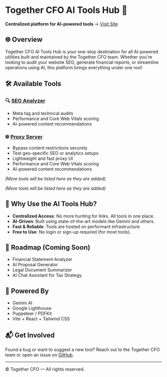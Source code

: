 # Together CFO AI Tools Hub 🤖

**Centralized platform for AI-powered tools** → [Visit Site](https://tools.togethercfo.com/)


## 🌐 Overview

Together CFO AI Tools Hub is your one-stop destination for all AI-powered utilities built and maintained by the Together CFO team. Whether you're looking to audit your website SEO, generate financial reports, or streamline operations using AI, this platform brings everything under one roof.

## 🛠️ Available Tools

### 🔍 [SEO Analyzer](https://tools.togethercfo.com/seo-analyzer)
- Meta tag and technical audits
- Performance and Core Web Vitals scoring
- AI-powered content recommendations

### 🌐 [Proxy Server](https://tools.togethercfo.com/proxy/)
- Bypass content restrictions securely
- Test geo-specific SEO or analytics setups
- Lightweight and fast proxy UI
- Performance and Core Web Vitals scoring
- AI-powered content recommendations

*(More tools will be listed here as they are added)*

*(More tools will be listed here as they are added)*

## 🚀 Why Use the AI Tools Hub?

- **Centralized Access**: No more hunting for links. All tools in one place.
- **AI-Driven**: Built using state-of-the-art models like Gemini and others.
- **Fast & Reliable**: Tools are hosted on performant infrastructure.
- **Free to Use**: No login or sign-up required (for most tools).

## 📌 Roadmap (Coming Soon)

- Financial Statement Analyzer
- AI Proposal Generator
- Legal Document Summarizer
- AI Chat Assistant for Tax Strategy

## 🧠 Powered By

- Gemini AI
- Google Lighthouse
- Puppeteer / PDFKit
- Vite + React + Tailwind CSS

## 📬 Get Involved

Found a bug or want to suggest a new tool? Reach out to the Together CFO team or open an issue on [GitHub](https://github.com/togethercfo).

---

© Together CFO — All rights reserved.